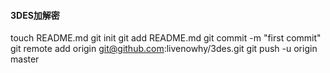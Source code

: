 ####  3DES加解密

  touch README.md
  git init
  git add README.md
  git commit -m "first commit"
  git remote add origin git@github.com:livenowhy/3des.git
  git push -u origin master